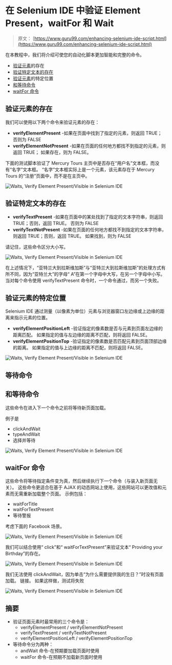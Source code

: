 # 在 Selenium IDE 中验证 Element Present，waitFor 和 Wait

> 原文： [https://www.guru99.com/enhancing-selenium-ide-script.html](https://www.guru99.com/enhancing-selenium-ide-script.html)

在本教程中，我们将介绍可使您的自动化脚本更加智能和完整的命令。

*   [验证元素](#1)的存在
*   [验证特定文本的存在](#2)
*   [验证元素](#3)的特定位置
*   [和等待命令](#4)
*   [waitFor 命令](#5)

## 验证元素的存在

我们可以使用以下两个命令来验证元素的存在：

*   **verifyElementPresent** -如果在页面中找到了指定的元素，则返回 TRUE； 否则为 FALSE
*   **verifyElementNotPresent** -如果在页面的任何地方都找不到指定的元素，则返回 TRUE； 如果存在，则为 FALSE。

下面的测试脚本验证了 Mercury Tours 主页中是否存在“用户名”文本框，而没有“名字”文本框。 “名字”文本框实际上是一个元素，该元素存在于 Mercury Tours 的“注册”页面中，而不是在主页中。

![Waits, Verify Element Present/Visible in Selenium IDE](img/3ae8dee6e62d25f494f4d02b90e4918e.png "How to enhance a script using Selenium IDE")

## 验证特定文本的存在

*   **verifyTextPresent** -如果在页面中的某处找到了指定的文本字符串，则返回 TRUE；否则，返回 TRUE。 否则为 FALSE
*   **verifyTextNotPresent** -如果在页面的任何地方都找不到指定的文本字符串，则返回 TRUE；否则，返回 TRUE。 如果找到，则为 FALSE

请记住，这些命令区分大小写。

![Waits, Verify Element Present/Visible in Selenium IDE](img/b8cba7f03348e8e095e8202754e09af7.png "How to enhance a script using Selenium IDE")

在上述情况下，“亚特兰大到拉斯维加斯”与“亚特兰大到拉斯维加斯”的处理方式有所不同，因为“亚特兰大”的字母“ A”在第一个字母中大写，在另一个字母中小写。 当对每个命令使用 verifyTextPresent 命令时，一个命令通过，而另一个失败。

## 验证元素的特定位置

Selenium IDE 通过测量（以像素为单位）元素与浏览器窗口左边缘或上边缘的距离来指示元素的位置。

*   **verifyElementPositionLeft** -验证指定的像素数是否与元素到页面左边缘的距离匹配。 如果指定的值与左边缘的距离不匹配，则将返回 FALSE。
*   **verifyElementPositionTop** -验证指定的像素数是否匹配元素到页面顶部边缘的距离。 如果指定的值与上边缘的距离不匹配，则将返回 FALSE。

![Waits, Verify Element Present/Visible in Selenium IDE](img/484a0ebe016f96b319b90acb8a139233.png "How to enhance a script using Selenium IDE")

## 等待命令

## 和等待命令

这些命令在进入下一个命令之前将等待新页面加载。

例子是

*   clickAndWait
*   typeAndWait
*   选择并等待

![Waits, Verify Element Present/Visible in Selenium IDE](img/0fc945792eefb1876ec269aafdc30d40.png "How to enhance a script using Selenium IDE")

## waitFor 命令

这些命令将等待指定条件变为真，然后继续执行下一个命令（与装入新页面无关）。 这些命令更适合在基于 AJAX 的动态网站上使用，这些网站可以更改值和元素而无需重新加载整个页面。 示例包括：

*   waitForTitle
*   waitForTextPresent
*   等待警报

考虑下面的 Facebook 场景。

![Waits, Verify Element Present/Visible in Selenium IDE](img/3a99eadc9939a6d5dede623da671e75c.png "How to enhance a script using Selenium IDE")

我们可以结合使用“ click”和“ waitForTextPresent”来验证文本“ Providing your Birthday”的存在。

![Waits, Verify Element Present/Visible in Selenium IDE](img/8b59c8b695cbdded8f5d0ad1493d982d.png "How to enhance a script using Selenium IDE")

我们无法使用 clickAndWait，因为单击“为什么需要提供我的生日？”时没有页面加载。 链接。 如果这样做，测试将失败

![Waits, Verify Element Present/Visible in Selenium IDE](img/06e15bd7ffa2ce3fefa5d4e69c9e052a.png "How to enhance a script using Selenium IDE")

## 摘要

*   验证页面元素时最常用的三个命令是：
    *   verifyElementPresent / verifyElementNotPresent
    *   verifyTextPresent / verifyTextNotPresent
    *   verifyElementPositionLeft / verifyElementPositionTop
*   等待命令分为两种：
    *   andWait 命令-在预期要加载页面时使用
    *   waitFor 命令-在预期不加载新页面时使用